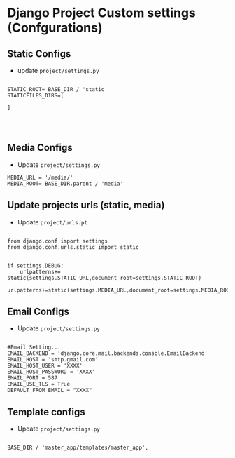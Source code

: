 # Django Project Custom settings (Confgurations)



## Static Configs

-   update `project/settings.py`


```

STATIC_ROOT= BASE_DIR / 'static'
STATICFILES_DIRS=[

]


    

```
## Media Configs


-   Update `project/settings.py`


```
MEDIA_URL = '/media/'
MEDIA_ROOT= BASE_DIR.parent / 'media'

```
## Update projects urls (static, media)


-   Update `project/urls.pt`


```

from django.conf import settings
from django.conf.urls.static import static


if settings.DEBUG:
    urlpatterns+= static(settings.STATIC_URL,document_root=settings.STATIC_ROOT)
    urlpatterns+=static(settings.MEDIA_URL,document_root=settings.MEDIA_ROOT)

```
## Email Configs


-   Update `project/settings.py`


```

#Email Setting...
EMAIL_BACKEND = 'django.core.mail.backends.console.EmailBackend'
EMAIL_HOST = 'smtp.gmail.com'
EMAIL_HOST_USER = 'XXXX'
EMAIL_HOST_PASSWORD = 'XXXX'
EMAIL_PORT = 587
EMAIL_USE_TLS = True
DEFAULT_FROM_EMAIL = "XXXX"  

```
## Template configs


-   Update `project/settings.py`


```

BASE_DIR / 'master_app/templates/master_app',